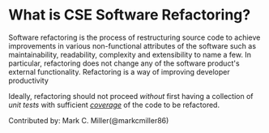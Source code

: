 # What is CSE Software Refactoring?

Software refactoring is the process of restructuring source code to achieve improvements in various non-functional attributes
of the software such as maintainability, readability, complexity and extensibility to name a few. In particular,
refactoring does not change any of the software product's external functionality. Refactoring is a way of improving developer
productivity

Ideally, refactoring should not proceed *without* first having a collection of *unit tests* with sufficient
[*coverage*](https://en.wikipedia.org/wiki/Code_coverage) of the code to be refactored.



Contributed by: Mark C. Miller(@markcmiller86)
